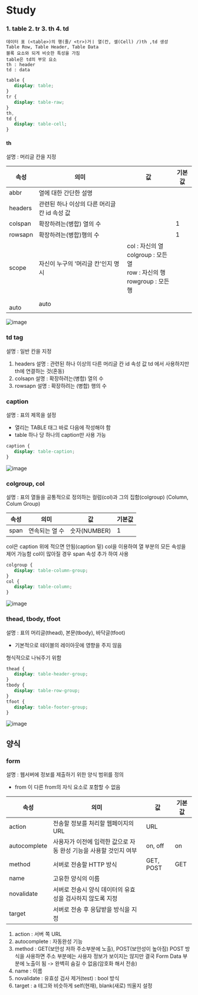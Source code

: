 # Study

### 1. table 2. tr 3. th 4. td

    데이터 표 (<table>)의 행(줄/ <tr>)거ㅣ 열(칸, 셀(Cell) /)th ,td 생성
    Table Row, Table Header, Table Data
    블록 요소와 되게 비슷한 특성을 가짐
    table은 td의 부모 요소
    th : header
    td : data

```css
table {
   display: table;
}
tr {
   display: table-raw;
}
th,
td {
   display: table-cell;
}
```

#### th

설명 : 머리글 칸을 지정

| 속성       | 의미                                         | 값                                                                                     | 기본값 |
| ---------- | -------------------------------------------- | -------------------------------------------------------------------------------------- | ------ |
| abbr       | 열에 대한 간단한 설명                        |                                                                                        |        |
| headers    | 관련된 하나 이상의 다른 머리글 칸 id 속성 값 |                                                                                        |
| colspan    | 확장하려는(병합) 열의 수                     |                                                                                        | 1      |
| rowsapn    | 확장하려는(병합)행의 수                      |                                                                                        | 1      |
| scope      | 자신이 누구의 '머리글 칸'인지 명시           | col : 자신의 열<br/> colgroup : 모든 열 <br/> row : 자신의 행 <br/> rowgroup : 모든 행 |
| <br/> auto | auto                                         |

![image](https://user-images.githubusercontent.com/54137044/103164529-e403c280-484f-11eb-9362-63ed1acb69d5.png)

### td tag

설명 : 일반 칸을 지정

1. headers
   설명 : 관련된 하나 이상의 다른 머리글 칸 id 속성 값
   td 에서 사용하지만 th에 연결하는 것(혼동)
2. colsapn
   설명 : 확장하려는(병합) 열의 수
3. rowsapn
   설명 : 확장하려는 (병합) 행의 수

### caption

설명 : 표의 제목을 설정

-  열리는 TABLE 태그 바로 다음에 작성해야 함
-  table 하나 당 하나의 caption만 사용 가능

```css
caption {
   display: table-caption;
}
```

![image](https://user-images.githubusercontent.com/54137044/103164629-211c8480-4851-11eb-8351-fe2a1dafba46.png)

### colgroup, col

설명 : 표의 열들을 공통적으로 정의하는 컬럼(col)과 그의 집함(colgroup)
(Column, Colum Group)

| 속성 | 의미           | 값           | 기본값 |
| ---- | -------------- | ------------ | ------ |
| span | 연속되는 열 수 | 숫자(NUMBER) | 1      |

col은 caption 위에 적으면 안됨(caption 밑)
col을 이용하여 열 부분의 모든 속성을 제어 가능함
col이 많아질 경우 span 속성 추가 하여 사용

```css
colgroup {
   display: table-column-group;
}
col {
   display: table-column;
}
```

![image](https://user-images.githubusercontent.com/54137044/103164956-051ae200-4855-11eb-859f-a1403aee89d6.png)

### thead, tbody, tfoot

설명 : 표의 머리글(thead), 본문(tbody), 바닥글(tfoot)

-  기본적으로 테이블의 레이아웃에 영향을 주지 않음

형식적으로 나눠주기 위함

```css
thead {
   display: table-header-group;
}
tbody {
   display: table-row-group;
}
tfoot {
   display: table-footer-group;
}
```

![image](https://user-images.githubusercontent.com/54137044/103165001-8b372880-4855-11eb-8d86-b8bee804e450.png)

## 양식

### form

설명 : 웹서버에 정보를 제출하기 위한 양식 범위를 정의

-  from 이 다른 from의 자식 요소로 포함할 수 없음

| 속성         | 의미                                                              | 값        | 기본값 |
| ------------ | ----------------------------------------------------------------- | --------- | ------ |
| action       | 전송할 정보를 처리할 웹페이지의 URL                               | URL       |        |
| autocomplete | 사용자가 이전에 입력한 값으로 자동 완성 기능을 사용할 것인지 여부 | on, off   | on     |
| method       | 서버로 전송할 HTTP 방식                                           | GET, POST | GET    |
| name         | 고유한 양식의 이름                                                |           |        |
| novalidate   | 서버로 전송시 양식 데이터의 유효성을 검사하지 않도록 지정         |           |        |
| target       | 서버로 전송 후 응답받을 방식을 지정                               |           |        |

1. action : 서버 쪽 URL
2. autocomplete : 자동완성 기능
3. method : GET(보안성 저하 주소부분에 노출), POST(보안성이 높아짐)
   POST 방식을 사용하면 주소 부분에는 사용자 정보가 보이지는 않지만 결국 Form Data 부분에 노출이 됨 -> 완벽히 숨길 수 없음(암호화 해서 전송)
4. name : 이름
5. novalidate : 유효성 검사 제거(test) : bool 방식
6. target : a 테그와 비슷하게 self(현재), blank(새로) 띄울지 설정
